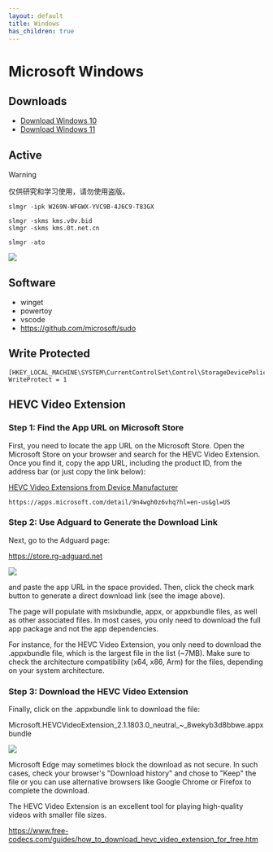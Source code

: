 ```yaml
---
layout: default
title: Windows
has_children: true
---
```


# Microsoft Windows

## Downloads

+ [Download Windows 10](https://www.microsoft.com/software-download/windows10)
+ [Download Windows 11](https://www.microsoft.com/software-download/windows11)

## Active

> [!WARNING]
> 仅供研究和学习使用，请勿使用盗版。

```shell
slmgr -ipk W269N-WFGWX-YVC9B-4J6C9-T83GX

slmgr -skms kms.v0v.bid
slmgr -skms kms.0t.net.cn

slmgr -ato
```

![](https://pbs.twimg.com/media/GY6QvsGbMAAhzsv?format=jpg&name=medium)

[](https://x.com/juliastechspot/status/1841571446591783212?s=46)

## Software

+ winget
+ powertoy
+ vscode
+ https://github.com/microsoft/sudo

## Write Protected

```
[HKEY_LOCAL_MACHINE\SYSTEM\CurrentControlSet\Control\StorageDevicePolicies]
WriteProtect = 1
```

## HEVC Video Extension

### Step 1: Find the App URL on Microsoft Store

First, you need to locate the app URL on the Microsoft Store. Open the Microsoft Store on your browser and search for the HEVC Video Extension. Once you find it, copy the app URL, including the product ID, from the address bar (or just copy the link below):

[HEVC Video Extensions from Device Manufacturer](https://apps.microsoft.com/detail/9n4wgh0z6vhq?hl=en-us&gl=US)

```
https://apps.microsoft.com/detail/9n4wgh0z6vhq?hl=en-us&gl=US
```

### Step 2: Use Adguard to Generate the Download Link

Next, go to the Adguard page:

<https://store.rg-adguard.net>

![](https://www.free-codecs.com/guides/pictures/adguard_check_mark_button.jpg)

and paste the app URL in the space provided. Then, click the check mark button to generate a direct download link (see the image above).

The page will populate with msixbundle, appx, or appxbundle files, as well as other associated files. In most cases, you only need to download the full app package and not the app dependencies.

For instance, for the HEVC Video Extension, you only need to download the .appxbundle file, which is the largest file in the list (~7MB). Make sure to check the architecture compatibility (x64, x86, Arm) for the files, depending on your system architecture.

### Step 3: Download the HEVC Video Extension

Finally, click on the .appxbundle link to download the file:

Microsoft.HEVCVideoExtension_2.1.1803.0_neutral_~_8wekyb3d8bbwe.appxbundle

![](https://www.free-codecs.com/guides/pictures/hevc_download_link.png)

Microsoft Edge may sometimes block the download as not secure. In such cases, check your browser's "Download history" and chose to "Keep" the file or you can use alternative browsers like Google Chrome or Firefox to complete the download.
 

The HEVC Video Extension is an excellent tool for playing high-quality videos with smaller file sizes.

<https://www.free-codecs.com/guides/how_to_download_hevc_video_extension_for_free.htm>
